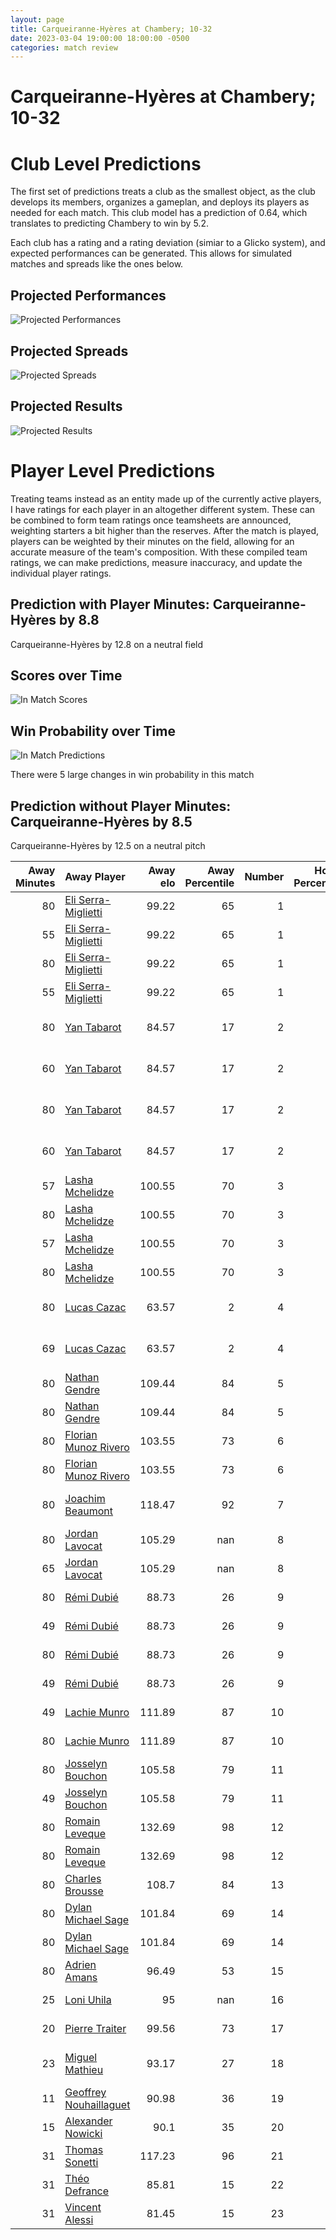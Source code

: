 ```yaml
---  
layout: page  
title: Carqueiranne-Hyères at Chambery; 10-32  
date: 2023-03-04 19:00:00 18:00:00 -0500  
categories: match review  
---
```

# Carqueiranne-Hyères at Chambery; 10-32

# Club Level Predictions


The first set of predictions treats a club as the smallest object, as the club develops its members, organizes a gameplan, and deploys its players as needed for each match. This club model has a prediction of 0.64, which translates to predicting Chambery to win by 5.2.

Each club has a rating and a rating deviation (simiar to a Glicko system), and expected performances can be generated. This allows for simulated matches and spreads like the ones below.
## Projected Performances


![Projected Performances](plots/performances_2023-03-04-Chambery-Carqueiranne-Hyères.png)
## Projected Spreads


![Projected Spreads](plots/spreads_2023-03-04-Chambery-Carqueiranne-Hyères.png)
## Projected Results


![Projected Results](plots/resultbar_2023-03-04-Chambery-Carqueiranne-Hyères.png)
# Player Level Predictions


Treating teams instead as an entity made up of the currently active players, I have ratings for each player in an altogether different system. These can be combined to form team ratings once teamsheets are announced, weighting starters a bit higher than the reserves. After the match is played, players can be weighted by their minutes on the field, allowing for an accurate measure of the team's composition. With these compiled team ratings, we can make predictions, measure inaccuracy, and update the individual player ratings.
## Prediction with Player Minutes: Carqueiranne-Hyères by 8.8


Carqueiranne-Hyères by 12.8 on a neutral field
## Scores over Time


![In Match Scores](plots/recap_scores_2023-03-04-Chambery-Carqueiranne-Hyères.png)
## Win Probability over Time


![In Match Predictions](plots/recap_prob_2023-03-04-Chambery-Carqueiranne-Hyères.png)

There were 5 large changes in win probability in this match
## Prediction without Player Minutes: Carqueiranne-Hyères by 8.5


Carqueiranne-Hyères by 12.5 on a neutral pitch



|   Away Minutes | Away Player                                                                 |   Away elo |   Away Percentile |   Number |   Home Percentile |   Home elo | Home Player                                                                 |   Home Minutes |
|---------------:|:----------------------------------------------------------------------------|-----------:|------------------:|---------:|------------------:|-----------:|:----------------------------------------------------------------------------|---------------:|
|             80 | [Eli Serra-Miglietti](..//playerfiles//EliSerra-Miglietti_cleaned.md)       |      99.22 |                65 |        1 |                51 |      91.81 | [Géraud Clermont](..//playerfiles//GéraudClermont_cleaned.md)               |             66 |
|             55 | [Eli Serra-Miglietti](..//playerfiles//EliSerra-Miglietti_cleaned.md)       |      99.22 |                65 |        1 |                51 |      91.81 | [Géraud Clermont](..//playerfiles//GéraudClermont_cleaned.md)               |             80 |
|             80 | [Eli Serra-Miglietti](..//playerfiles//EliSerra-Miglietti_cleaned.md)       |      99.22 |                65 |        1 |                51 |      91.81 | [Géraud Clermont](..//playerfiles//GéraudClermont_cleaned.md)               |             80 |
|             55 | [Eli Serra-Miglietti](..//playerfiles//EliSerra-Miglietti_cleaned.md)       |      99.22 |                65 |        1 |                51 |      91.81 | [Géraud Clermont](..//playerfiles//GéraudClermont_cleaned.md)               |             66 |
|             80 | [Yan Tabarot](..//playerfiles//YanTabarot_cleaned.md)                       |      84.57 |                17 |        2 |                24 |      87.14 | [Gauthier Brute de Remur](..//playerfiles//GauthierBrutedeRemur_cleaned.md) |             66 |
|             60 | [Yan Tabarot](..//playerfiles//YanTabarot_cleaned.md)                       |      84.57 |                17 |        2 |                24 |      87.14 | [Gauthier Brute de Remur](..//playerfiles//GauthierBrutedeRemur_cleaned.md) |             80 |
|             80 | [Yan Tabarot](..//playerfiles//YanTabarot_cleaned.md)                       |      84.57 |                17 |        2 |                24 |      87.14 | [Gauthier Brute de Remur](..//playerfiles//GauthierBrutedeRemur_cleaned.md) |             80 |
|             60 | [Yan Tabarot](..//playerfiles//YanTabarot_cleaned.md)                       |      84.57 |                17 |        2 |                24 |      87.14 | [Gauthier Brute de Remur](..//playerfiles//GauthierBrutedeRemur_cleaned.md) |             66 |
|             57 | [Lasha Mchelidze](..//playerfiles//LashaMchelidze_cleaned.md)               |     100.55 |                70 |        3 |                54 |      94.02 | [Giorgi Pertaia](..//playerfiles//GiorgiPertaia_cleaned.md)                 |             66 |
|             80 | [Lasha Mchelidze](..//playerfiles//LashaMchelidze_cleaned.md)               |     100.55 |                70 |        3 |                54 |      94.02 | [Giorgi Pertaia](..//playerfiles//GiorgiPertaia_cleaned.md)                 |             66 |
|             57 | [Lasha Mchelidze](..//playerfiles//LashaMchelidze_cleaned.md)               |     100.55 |                70 |        3 |                54 |      94.02 | [Giorgi Pertaia](..//playerfiles//GiorgiPertaia_cleaned.md)                 |             80 |
|             80 | [Lasha Mchelidze](..//playerfiles//LashaMchelidze_cleaned.md)               |     100.55 |                70 |        3 |                54 |      94.02 | [Giorgi Pertaia](..//playerfiles//GiorgiPertaia_cleaned.md)                 |             80 |
|             80 | [Lucas Cazac](..//playerfiles//LucasCazac_cleaned.md)                       |      63.57 |                 2 |        4 |                70 |     102.47 | [Jean-Baptiste Grenod](..//playerfiles//Jean-BaptisteGrenod_cleaned.md)     |             80 |
|             69 | [Lucas Cazac](..//playerfiles//LucasCazac_cleaned.md)                       |      63.57 |                 2 |        4 |                70 |     102.47 | [Jean-Baptiste Grenod](..//playerfiles//Jean-BaptisteGrenod_cleaned.md)     |             80 |
|             80 | [Nathan Gendre](..//playerfiles//NathanGendre_cleaned.md)                   |     109.44 |                84 |        5 |                 4 |      65.44 | [Romain Guyot](..//playerfiles//RomainGuyot_cleaned.md)                     |             80 |
|             80 | [Nathan Gendre](..//playerfiles//NathanGendre_cleaned.md)                   |     109.44 |                84 |        5 |                 4 |      65.44 | [Romain Guyot](..//playerfiles//RomainGuyot_cleaned.md)                     |             58 |
|             80 | [Florian Munoz Rivero](..//playerfiles//FlorianMunozRivero_cleaned.md)      |     103.55 |                73 |        6 |                76 |     103.1  | [Matheo Triki](..//playerfiles//MatheoTriki_cleaned.md)                     |             58 |
|             80 | [Florian Munoz Rivero](..//playerfiles//FlorianMunozRivero_cleaned.md)      |     103.55 |                73 |        6 |                76 |     103.1  | [Matheo Triki](..//playerfiles//MatheoTriki_cleaned.md)                     |             80 |
|             80 | [Joachim Beaumont](..//playerfiles//JoachimBeaumont_cleaned.md)             |     118.47 |                92 |        7 |                42 |      91.98 | [Pierre-Nicolas Dance](..//playerfiles//Pierre-NicolasDance_cleaned.md)     |             80 |
|             80 | [Jordan Lavocat](..//playerfiles//JordanLavocat_cleaned.md)                 |     105.29 |               nan |        8 |                51 |      95.86 | [Thomas Coignat](..//playerfiles//ThomasCoignat_cleaned.md)                 |             80 |
|             65 | [Jordan Lavocat](..//playerfiles//JordanLavocat_cleaned.md)                 |     105.29 |               nan |        8 |                51 |      95.86 | [Thomas Coignat](..//playerfiles//ThomasCoignat_cleaned.md)                 |             80 |
|             80 | [Rémi Dubié](..//playerfiles//RémiDubié_cleaned.md)                         |      88.73 |                26 |        9 |                74 |     103.07 | [Thibault Dufau](..//playerfiles//ThibaultDufau_cleaned.md)                 |             80 |
|             49 | [Rémi Dubié](..//playerfiles//RémiDubié_cleaned.md)                         |      88.73 |                26 |        9 |                74 |     103.07 | [Thibault Dufau](..//playerfiles//ThibaultDufau_cleaned.md)                 |             80 |
|             80 | [Rémi Dubié](..//playerfiles//RémiDubié_cleaned.md)                         |      88.73 |                26 |        9 |                74 |     103.07 | [Thibault Dufau](..//playerfiles//ThibaultDufau_cleaned.md)                 |             66 |
|             49 | [Rémi Dubié](..//playerfiles//RémiDubié_cleaned.md)                         |      88.73 |                26 |        9 |                74 |     103.07 | [Thibault Dufau](..//playerfiles//ThibaultDufau_cleaned.md)                 |             66 |
|             49 | [Lachie Munro](..//playerfiles//LachieMunro_cleaned.md)                     |     111.89 |                87 |       10 |                18 |      84.11 | [Thibault Moreno](..//playerfiles//ThibaultMoreno_cleaned.md)               |             80 |
|             80 | [Lachie Munro](..//playerfiles//LachieMunro_cleaned.md)                     |     111.89 |                87 |       10 |                18 |      84.11 | [Thibault Moreno](..//playerfiles//ThibaultMoreno_cleaned.md)               |             80 |
|             80 | [Josselyn Bouchon](..//playerfiles//JosselynBouchon_cleaned.md)             |     105.58 |                79 |       11 |                89 |     113.4  | [Mosese Mawalu](..//playerfiles//MoseseMawalu_cleaned.md)                   |             80 |
|             49 | [Josselyn Bouchon](..//playerfiles//JosselynBouchon_cleaned.md)             |     105.58 |                79 |       11 |                89 |     113.4  | [Mosese Mawalu](..//playerfiles//MoseseMawalu_cleaned.md)                   |             80 |
|             80 | [Romain Leveque](..//playerfiles//RomainLeveque_cleaned.md)                 |     132.69 |                98 |       12 |                43 |      92.88 | [Bastien Reymond](..//playerfiles//BastienReymond_cleaned.md)               |             80 |
|             80 | [Romain Leveque](..//playerfiles//RomainLeveque_cleaned.md)                 |     132.69 |                98 |       12 |                43 |      92.88 | [Bastien Reymond](..//playerfiles//BastienReymond_cleaned.md)               |             65 |
|             80 | [Charles Brousse](..//playerfiles//CharlesBrousse_cleaned.md)               |     108.7  |                84 |       13 |                65 |      99.82 | [Vereniki Goneva](..//playerfiles//VerenikiGoneva_cleaned.md)               |             80 |
|             80 | [Dylan Michael Sage](..//playerfiles//DylanMichaelSage_cleaned.md)          |     101.84 |                69 |       14 |                58 |      98.08 | [Arthur Nennig](..//playerfiles//ArthurNennig_cleaned.md)                   |             80 |
|             80 | [Dylan Michael Sage](..//playerfiles//DylanMichaelSage_cleaned.md)          |     101.84 |                69 |       14 |                58 |      98.08 | [Arthur Nennig](..//playerfiles//ArthurNennig_cleaned.md)                   |             66 |
|             80 | [Adrien Amans](..//playerfiles//AdrienAmans_cleaned.md)                     |      96.49 |                53 |       15 |                54 |      96.58 | [Thomas Hecquet](..//playerfiles//ThomasHecquet_cleaned.md)                 |             80 |
|             25 | [Loni Uhila](..//playerfiles//LoniUhila_cleaned.md)                         |      95    |               nan |       16 |                42 |      92.91 | [Enzo Segui](..//playerfiles//EnzoSegui_cleaned.md)                         |             14 |
|             20 | [Pierre Traiter](..//playerfiles//PierreTraiter_cleaned.md)                 |      99.56 |                73 |       17 |                26 |      87.24 | [Luka Begic](..//playerfiles//LukaBegic_cleaned.md)                         |             14 |
|             23 | [Miguel Mathieu](..//playerfiles//MiguelMathieu_cleaned.md)                 |      93.17 |                27 |       18 |                61 |      97.87 | [Lautaro Caro Saisi](..//playerfiles//LautaroCaroSaisi_cleaned.md)          |             14 |
|             11 | [Geoffrey Nouhaillaguet](..//playerfiles//GeoffreyNouhaillaguet_cleaned.md) |      90.98 |                36 |       19 |                58 |      97.73 | [Steevy Cerqueira](..//playerfiles//SteevyCerqueira_cleaned.md)             |             22 |
|             15 | [Alexander Nowicki](..//playerfiles//AlexanderNowicki_cleaned.md)           |      90.1  |                35 |       20 |                27 |      87.79 | [Colin Lebian](..//playerfiles//ColinLebian_cleaned.md)                     |             22 |
|             31 | [Thomas Sonetti](..//playerfiles//ThomasSonetti_cleaned.md)                 |     117.23 |                96 |       21 |                30 |      86.2  | [Dylan Nocete](..//playerfiles//DylanNocete_cleaned.md)                     |             14 |
|             31 | [Théo Defrance](..//playerfiles//ThéoDefrance_cleaned.md)                   |      85.81 |                15 |       22 |                29 |      86.78 | [Victor Pisano](..//playerfiles//VictorPisano_cleaned.md)                   |             15 |
|             31 | [Vincent Alessi](..//playerfiles//VincentAlessi_cleaned.md)                 |      81.45 |                15 |       23 |                29 |      84.98 | [Jules Dorrival](..//playerfiles//JulesDorrival_cleaned.md)                 |             14 |

